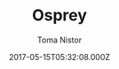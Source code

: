 ---
title: Osprey
github: https://github.com/tomanistor/osprey
demo: https://tomanistor.com/
author: Toma Nistor
ssg:
  - Hugo
cms:
  - Markdown
date: 2017-05-15T05:32:08.000Z
description: Simple, clean, and fast one-page Hugo portfolio theme accompanied by a blog
draft: true
publish_date: '2017-05-15T05:32:08Z'
update_date: '2019-12-09T04:30:31Z'
github_star: 175
github_fork: 82
---
